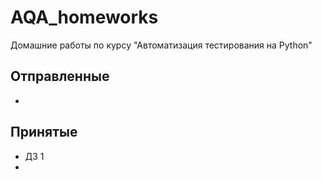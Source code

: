 # AQA_homeworks
Домашние работы по курсу "Автоматизация тестирования на Python"

## Отправленные
- 

## Принятые

- ДЗ 1
- 
